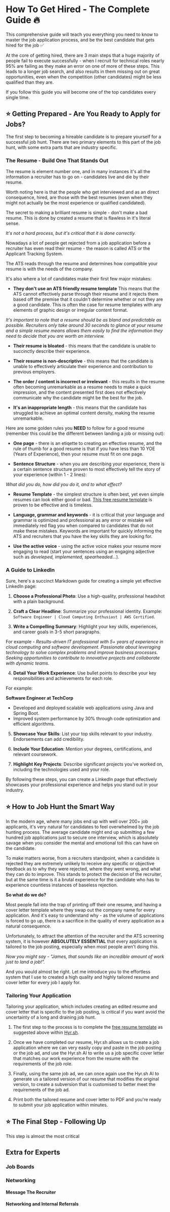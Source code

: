 # How To Get Hired - The Complete Guide 🔥

This comprehensive guide will teach you everything you need to know to master the job application process, and be the best candidate that gets hired for the job ✅

At the core of getting hired, there are 3 main steps that a huge majority of people fail to execute successfully - when I recruit for technical roles nearly 95% are failing as they make an error on one of more of these steps. This leads to a longer job search, and also results in them missing out on great opportunities, even when the competition (other candidates) might be less qualified than they are.

If you follow this guide you will become one of the top candidates every single time.

## ⭐️ Getting Prepared - Are You Ready to Apply for Jobs?

The first step to becoming a hireable candidate is to prepare yourself for a successful job hunt. There are two primary elements to this part of the job hunt, with some extra parts that are industry specific.

### The Resume - Build One That Stands Out

The resume is element number one, and in many instances it's all the information a recruiter has to go on - candidates live and die by their resume.

Worth noting here is that the people who get interviewed and as an direct consequence, hired, are those with the best resumes (even when they might not actually be the most experience or qualified candidated).

The secret to making a brilliant resume is simple - don't make a bad resume. This is done by created a resume that is flawless in it's literal sense.

*It's not a hard process, but it's critical that it is done correctly.*

Nowadays a lot of people get rejected from a job application before a recruiter has even read their resume - the reason is called ATS or the Applicant Tracking System.

The ATS reads through the resume and determines how compatible your resume is with the needs of the company.

It's also where a lot of candidates make their first few major mistakes:

* **They don't use an ATS friendly resume template** This means that the ATS cannot effectively parse through their resume and it rejects them based off the premise that it couldn't determine whether or not they are a good candidate. This is often the case for resume templates with any elements of graphic design or irregular content format.

*It's important to note that a resume should be as bland and predictable as possible. Recruiters only take around 30 seconds to glance at your resume and a simple resume means allows them easily to find the information they need to decide that you are worth an interview.*

* **Their resume is bloated** - this means that the candidate is unable to succinctly describe their experience.

* **Their resume is non-descriptive** - this means that the candidate is unable to effectively articulate their experience and contribution to previous employers.

* **The order / content is incorrect or irrelevant** - this results in the resume often becoming unremarkable as a resume needs to make a quick impression, and the content presented first does not effectively communicate why the candidate might be the best for the job.

* **It's an inappropriate length** - this means that the candidate has struggled to achieve an optimal content density, making the resume unremarkable.

Here are some golden rules you **NEED** to follow for a good resume (remember this could be the different between landing a job or missing out):

* **One page** - there is an etiqette to creating an effective resume, and the rule of thumb for a good resume is that if you have less than 10 YOE (Years of Experience), then your resume must fit on one page.

* **Sentence Structure** - when you are describing your experience, there is a certain sentence structure proven to most effectively tell the story of your experience (within 1 - 2 lines):

*What did you do, how did you do it, and to what effect?*

* **Resume Template** - the simplest structure is often best, yet even simple resumes can look either good or bad. [This free resume template](https://www.hyr.sh) is proven to be effective and is timeless.

* **Language, grammar and keywords** - it is critical that your language and grammar is optimized and professional as any error or mistake will immediately red flag you when compared to candidates that do not make these mistakes. Keywords are important for quickly informing the ATS and recruiters that you have the key skills they are looking for.

* **Use the active voice** - using the active voice makes your resume more engaging to read (start your sentences using an engaging adjective such as *develeped, implemented, spearheaded...*).

### A Guide to LinkedIn

Sure, here's a succinct Markdown guide for creating a simple yet effective LinkedIn page:

1. **Choose a Professional Photo**: Use a high-quality, professional headshot with a plain background.

2. **Craft a Clear Headline**: Summarize your professional identity. Example: `Software Engineer | Cloud Computing Enthusiast | AWS Certified`.

3. **Write a Compelling Summary**: Highlight your key skills, experiences, and career goals in 3-5 short paragraphs.

For example - *Results-driven IT professional with 5+ years of experience in cloud computing and software development. Passionate about leveraging technology to solve complex problems and improve business processes. Seeking opportunities to contribute to innovative projects and collaborate with dynamic teams.*

4. **Detail Your Work Experience**: Use bullet points to describe your key responsibilities and achievements for each role. 

For example:
  
**Software Engineer at TechCorp**
- Developed and deployed scalable web applications using Java and Spring Boot.
- Improved system performance by 30% through code optimization and efficient algorithms.

5. **Showcase Your Skills**: List your top skills relevant to your industry. Endorsements can add credibility.

6. **Include Your Education**: Mention your degrees, certifications, and relevant coursework.

7. **Highlight Key Projects**: Describe significant projects you've worked on, including the technologies used and your role.

By following these steps, you can create a LinkedIn page that effectively showcases your professional experience and helps you stand out in your industry.

## ⭐️ How to Job Hunt the Smart Way

In the modern age, where many jobs end up with well over 200+ job applicants, it's very natural for candidates to feel overwhelmed by the job hunting process. The average candidate might end up submitting a few hundred job applications just to secure one interview, which is absolutely savage when you consider the mental and emotional toll this can have on the candidate.

To make matters worse, from a recruiters standpoint, when a candidate is rejected they are extremely unlikely to receive any specific or objective feedback as to why they were rejected, where they went wrong, and what they can do to improve. This stands to protect the decision of the recruiter, but at the same time is it a brutal experience for the candidate who has to experience countless instances of baseless rejection.

**So what do we do?**

Most people fall into the trap of printing off their one resume, and having a cover letter template where they swap out the company name for every application. And it's easy to understand why - as the volume of applications is forced to go up, there is a sacrifice in the quality of every application as a natural consequence.

Unfortunately, to attract the attention of the recruiter and the ATS screening system, it is however **ABSOLUTELY ESSENTIAL** that every application is tailored to the job posting, especially when most people aren't doing this.

*Now you might say - "James, that sounds like an incredible amount of work just to land a job!".*

And you would almost be right. Let me introduce you to the effortless system that I use to created a high quality and highly tailored resume and cover letter for every job I apply for.

### Tailoring Your Application

Tailoring your application, which includes creating an edited resume and cover letter that is specific to the job posting, is critical if you want avoid the uncertainty of a long and draining job hunt. 

1. The first step to the process is to complete the [free resume template](https://www.hyr.sh) as suggested above within [Hyr.sh](https://www.hyr.sh).

2. Once we have completed our resume, Hyr.sh allows us to create a job application where we can very easily copy and paste in the job posting or the job ad, and use the Hyr.sh AI to write us a job specific cover letter that matches our work experience from the resume with the requirements of the job role.

3. Finally, using the same job ad, we can once again use the Hyr.sh AI to generate us a tailored version of our resume that modifies the original version, to create a subversion that is customised to better meet the requirements of the job ad.

4. Print both the tailored resume and cover letter to PDF and you're ready to submit your job application within minutes.

## ⭐️ The Final Step - Following Up

This step is almost the most critical

## Extra for Experts


### Job Boards

### Networking

#### Message The Recruiter


#### Networking and Internal Referrals



